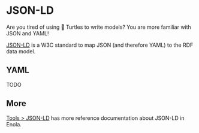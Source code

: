 <!--
    SPDX-License-Identifier: Apache-2.0

    Copyright 2024 The Enola <https://enola.dev> Authors

    Licensed under the Apache License, Version 2.0 (the "License");
    you may not use this file except in compliance with the License.
    You may obtain a copy of the License at

        https://www.apache.org/licenses/LICENSE-2.0

    Unless required by applicable law or agreed to in writing, software
    distributed under the License is distributed on an "AS IS" BASIS,
    WITHOUT WARRANTIES OR CONDITIONS OF ANY KIND, either express or implied.
    See the License for the specific language governing permissions and
    limitations under the License.
-->

# JSON-LD

Are you tired of using 🐢 Turtles to write models? You are more familiar with JSON and YAML!

[JSON-LD](https://json-ld.org/) is a W3C standard to map JSON (and therefore YAML) to the RDF data model.

## YAML

TODO

## More

[Tools > JSON-LD](../../use/json-ld/index.md) has more reference documentation about JSON-LD in Enola.
